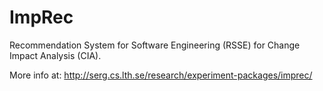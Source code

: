 # ImpRec

Recommendation System for Software Engineering (RSSE) for Change Impact Analysis (CIA).

More info at: http://serg.cs.lth.se/research/experiment-packages/imprec/
